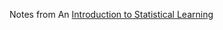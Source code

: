 Notes from An [Introduction to Statistical Learning](https://www.amazon.com/Introduction-Statistical-Learning-Applications-Statistics/dp/1461471370/ref=sr_1_1?ie=UTF8&qid=1485923576&sr=8-1&keywords=introduction+to+statistical+learning)